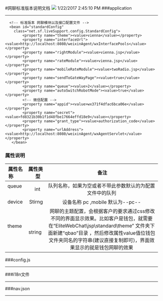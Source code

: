 #网聊标准版本说明文档
![](http://www.elitecrm.com/images/logo-elitecrm.png)    1/22/2017 2:45:10 PM 
###application
***
	  <!-- 标准版本 网聊模块以及接口配置文件 -->
	  <bean id="standardConfig"
	   	class="net.sf.liveSupport.config.StandardConfig">
	   		<property name="theme"><value>vienna</value></property>
	   		<property name="interfaceUrl"><value>http://localhost:8080/weixinAgent/wxInterfacePools</value></property>
	   		<property name="rightModule"><value>vienna.jsp</value></property>
	   		<property name="rateModule"><value>vienna.jsp</value></property>
	   		<property name="mobileRateModule"><value>twoRadio.jsp</value></property>
	   		<property name="sendToGateWayPage"><value>true</value></property>
	   		<property name="queue"><value>2</value></property>
	   		<property name="autoSwitchRobotMode"><value>true</value></property>
	 		<!-- 微信配置 -->
	   		<property name="appid"><value>wx371f4dfac6bca06e</value></property>
	   		<property name="secret"><value>fd8321b30b1f1d48fbe17664effd18e9</value></property>
	   		<property name="grant_type"><value>authorization_code</value></property>
	   		<property name="urlAddress"><value>http://localhost:8080/weixinAgent/wxAgentServlet</value></property>
	   </bean>
                    
### 属性说明
| 属性名称        | 属性类型   |  备注  |
| --------   | -----:  | :----:  |
| queue       | int   | 队列名称，如果为空或者不带此参数默认的为配置文件中的队列 |
| device        |   Stirng   |  设备名称 pc ,mobile 默认为--pc--  |
| theme       |    string   |  网聊的主题配置，会根据客户的要求通过css修改不同的界面显示效果。比如客户是钱包，就需要在“EliteWebChat\jsp\standard\theme” 文件夹下面新建“qbao”目录 ，然后修改属性value值位钱包文件夹同名的字符串(建议直接复制即可)，界面效果显示的就是钱包网聊的效果|
###config.js
***
###i18n文件
***
###nav.json
***
